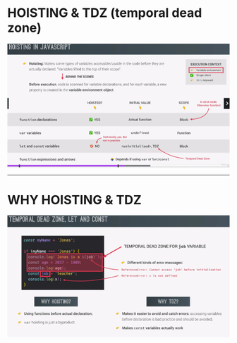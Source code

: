 # HOISTING & TDZ (temporal dead zone)

![Hoisting](HoistingAndTDZ.png)

---

# WHY HOISTING & TDZ

![WHY](TDZ1.png)
